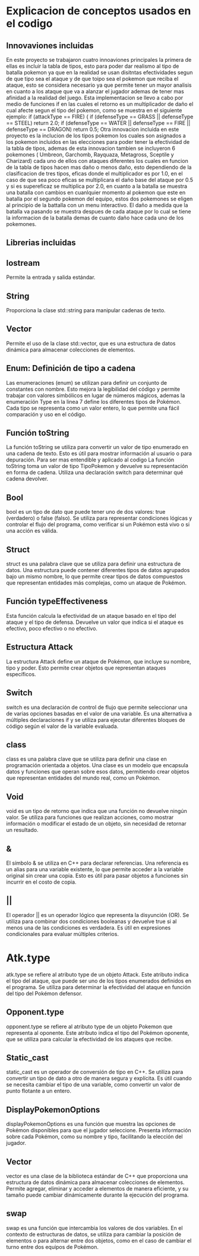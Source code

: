 # Explicacion de conceptos usados en el codigo
## Innovaviones incluidas
En este proyecto se trabajaron cuatro innoaviones principales
la primera de ellas es incluir la tabla de tipos, esto para poder dar realismo al tipo de batalla pokemon ya que en la realidad se usan disitntas efectividades segun de que tipo sea el ataque y de que toipo sea el pokemon que reciba el ataque, esto se considera necesario ya que permite tener un mayor analisis en cuanto a los ataque que va a alanzar el jugador ademas de tener mas afinidad a la realidad del juego. Esta implementacion se llevo a cabo por medio de funciones if en las cuales el retorno es un multiplicador de daño el cual afecte segun el tipo del pokemon, como se muestra en el siguiente ejemplo:
 if (attackType == FIRE) {
        if (defenseType == GRASS || defenseType == STEEL) return 2.0;
        if (defenseType == WATER || defenseType == FIRE || defenseType == DRAGON) return 0.5;
Otra innovacion incluida en este proyecto es la inclucion de los tipos pokemon los cuales son asignados a los pokemon incluidos en las elecciones para poder tener la efectividad de la tabla de tipos, ademas de esta innovacion tambien se incluyeron 6 pokemones ( Umbreon, Garchomb, Rayquaza, Metagross, Sceptile y Charizard) cada uno de ellos con ataques diferentes los cuales en funcion de la tabla de tipos hacen mas daño o menos daño, esto dependiendo de la clasificacion de tres tipos, eficas donde el multiplicador es por 1.0, en el caso de que sea poco eficas se multiplicara el daño base del ataque por 0.5 y si es supereficaz se multiplica por 2.0, en cuanto a la batalla se muestra una batalla con cambios en cuanlquier momento al pokemon que este en batalla por el segundo pokemon del equipo, estos dos pokemones se eligen al principio de la battalla con un menu interactivo. El daño a medida que la batalla va pasando se muestra despues de cada ataque por lo cual se tiene la informacion de la batalla demas de cuanto daño hace cada uno de los pokemones.
## Librerias incluidas
## Iostream
Permite la entrada y salida estándar.
## String
Proporciona la clase std::string para manipular cadenas de texto.
## Vector
Permite el uso de la clase std::vector, que es una estructura de datos dinámica para almacenar colecciones de elementos.
## Enum: Definición de tipo a cadena
Las enumeraciones (enum) se utilizan para definir un conjunto de constantes con nombre. Esto mejora la legibilidad del código y permite trabajar con valores simbólicos en lugar de números mágicos, ademas la enumeración Type en la linea 7 define los diferentes tipos de Pokémon. Cada tipo se representa como un valor entero, lo que permite una fácil comparación y uso en el código.
## Función toString
La función toString se utiliza para convertir un valor de tipo enumerado en una cadena de texto. Esto es útil para mostrar información al usuario o para depuración. Para ser mas entendible y aplicado al codigo La función toString toma un valor de tipo TipoPokemon y devuelve su representación en forma de cadena. Utiliza una declaración switch para determinar qué cadena devolver.
## Bool
bool es un tipo de dato que puede tener uno de dos valores: true (verdadero) o false (falso). Se utiliza para representar condiciones lógicas y controlar el flujo del programa, como verificar si un Pokémon está vivo o si una acción es válida.    
## Struct
struct es una palabra clave que se utiliza para definir una estructura de datos. Una estructura puede contener diferentes tipos de datos agrupados bajo un mismo nombre, lo que permite crear tipos de datos compuestos que representan entidades más complejas, como un ataque de Pokémon.    
## Función typeEffectiveness
Esta función calcula la efectividad de un ataque basado en el tipo del ataque y el tipo de defensa. Devuelve un valor que indica si el ataque es efectivo, poco efectivo o no efectivo.   
## Estructura Attack
La estructura Attack define un ataque de Pokémon, que incluye su nombre, tipo y poder. Esto permite crear objetos que representan ataques específicos.   
## Switch
switch es una declaración de control de flujo que permite seleccionar una de varias opciones basadas en el valor de una variable. Es una alternativa a múltiples declaraciones if y se utiliza para ejecutar diferentes bloques de código según el valor de la variable evaluada.    
## class
class es una palabra clave que se utiliza para definir una clase en programación orientada a objetos. Una clase es un modelo que encapsula datos y funciones que operan sobre esos datos, permitiendo crear objetos que representan entidades del mundo real, como un Pokémon.    
## Void
void es un tipo de retorno que indica que una función no devuelve ningún valor. Se utiliza para funciones que realizan acciones, como mostrar información o modificar el estado de un objeto, sin necesidad de retornar un resultado.    
## &
El símbolo & se utiliza en C++ para declarar referencias. Una referencia es un alias para una variable existente, lo que permite acceder a la variable original sin crear una copia. Esto es útil para pasar objetos a funciones sin incurrir en el costo de copia.   
## ||
El operador || es un operador lógico que representa la disyunción (OR). Se utiliza para combinar dos condiciones booleanas y devuelve true si al menos una de las condiciones es verdadera. Es útil en expresiones condicionales para evaluar múltiples criterios. 
# Atk.type
atk.type se refiere al atributo type de un objeto Attack. Este atributo indica el tipo del ataque, que puede ser uno de los tipos enumerados definidos en el programa. Se utiliza para determinar la efectividad del ataque en función del tipo del Pokémon defensor.    
## Opponent.type
opponent.type se refiere al atributo type de un objeto Pokemon que representa al oponente. Este atributo indica el tipo del Pokémon oponente, que se utiliza para calcular la efectividad de los ataques que recibe.   
## Static_cast
static_cast es un operador de conversión de tipo en C++. Se utiliza para convertir un tipo de dato a otro de manera segura y explícita. Es útil cuando se necesita cambiar el tipo de una variable, como convertir un valor de punto flotante a un entero.    
## DisplayPokemonOptions
displayPokemonOptions es una función que muestra las opciones de Pokémon disponibles para que el jugador seleccione. Presenta información sobre cada Pokémon, como su nombre y tipo, facilitando la elección del jugador.    
## Vector
vector es una clase de la biblioteca estándar de C++ que proporciona una estructura de datos dinámica para almacenar colecciones de elementos. Permite agregar, eliminar y acceder a elementos de manera eficiente, y su tamaño puede cambiar dinámicamente durante la ejecución del programa.   
## swap
swap es una función que intercambia los valores de dos variables. En el contexto de estructuras de datos, se utiliza para cambiar la posición de elementos o para alternar entre dos objetos, como en el caso de cambiar el turno entre dos equipos de Pokémon.    










